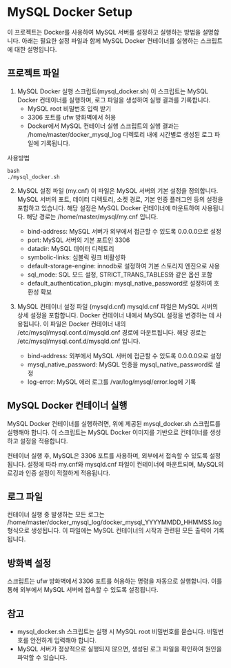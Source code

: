 # MySQL Docker Setup

이 프로젝트는 Docker를 사용하여 MySQL 서버를 설정하고 실행하는 방법을 설명합니다. 아래는 필요한 설정 파일과 함께 MySQL Docker 컨테이너를 실행하는 스크립트에 대한 설명입니다.

## 프로젝트 파일

1. MySQL Docker 실행 스크립트(mysql_docker.sh)
   이 스크립트는 MySQL Docker 컨테이너를 실행하며, 로그 파일을 생성하여 실행 결과를 기록합니다.
   - MySQL root 비밀번호 입력 받기
   - 3306 포트를 ufw 방화벽에서 허용
   - Docker에서 MySQL 컨테이너 실행
   스크립트의 실행 결과는 /home/master/docker_mysql_log 디렉토리 내에 시간별로 생성된 로그 파일에 기록됩니다.
  
사용방법
```
bash
./mysql_docker.sh
```

2. MySQL 설정 파일 (my.cnf)
   이 파일은 MySQL 서버의 기본 설정을 정의합니다.
   MySQL 서버의 포트, 데이터 디렉토리, 소켓 경로, 기본 인증 플러그인 등의 설정을 포함하고 있습니다.
   해당 설정은 MySQL Docker 컨테이너에 마운트하여 사용됩니다.
   해당 경로는 /home/master/mysql/my.cnf 입니다.
   - bind-address: MySQL 서버가 외부에서 접근할 수 있도록 0.0.0.0으로 설정
   - port: MySQL 서버의 기본 포트인 3306
   - datadir: MySQL 데이터 디렉토리
   - symbolic-links: 심볼릭 링크 비활성화
   - default-storage-engine: innodb로 설정하여 기본 스토리지 엔진으로 사용
   - sql_mode: SQL 모드 설정, STRICT_TRANS_TABLES와 같은 옵션 포함
   - default_authentication_plugin: mysql_native_password로 설정하여 호환성 확보

4. MySQL 컨테이너 설정 파일 (mysqld.cnf)
   mysqld.cnf 파일은 MySQL 서버의 상세 설정을 포함합니다.
   Docker 컨테이너 내에서 MySQL 설정을 변경하는 데 사용됩니다.
   이 파일은 Docker 컨테이너 내의 /etc/mysql/mysql.conf.d/mysqld.cnf 경로에 마운트됩니다.
   해당 경로는 /etc/mysql/mysql.conf.d/mysqld.cnf 입니다.
   - bind-address: 외부에서 MySQL 서버에 접근할 수 있도록 0.0.0.0으로 설정
   - mysql_native_password: MySQL 인증을 mysql_native_password로 설정
   - log-error: MySQL 에러 로그를 /var/log/mysql/error.log에 기록

## MySQL Docker 컨테이너 실행
MySQL Docker 컨테이너를 실행하려면, 위에 제공된 mysql_docker.sh 스크립트를 실행해야 합니다.
이 스크립트는 MySQL Docker 이미지를 기반으로 컨테이너를 생성하고 설정을 적용합니다.

컨테이너 실행 후, MySQL은 3306 포트를 사용하며, 외부에서 접속할 수 있도록 설정됩니다.
설정에 따라 my.cnf와 mysqld.cnf 파일이 컨테이너에 마운트되며, MySQL의 로깅과 인증 설정이 적절하게 적용됩니다.

## 로그 파일
컨테이너 실행 중 발생하는 모든 로그는 /home/master/docker_mysql_log/docker_mysql_YYYYMMDD_HHMMSS.log 형식으로 생성됩니다. 이 파일에는 MySQL 컨테이너의 시작과 관련된 모든 출력이 기록됩니다.

## 방화벽 설정
스크립트는 ufw 방화벽에서 3306 포트를 허용하는 명령을 자동으로 실행합니다. 이를 통해 외부에서 MySQL 서버에 접속할 수 있도록 설정됩니다.

## 참고
- mysql_docker.sh 스크립트는 실행 시 MySQL root 비밀번호를 묻습니다. 비밀번호를 안전하게 입력해야 합니다.
- MySQL 서버가 정상적으로 실행되지 않으면, 생성된 로그 파일을 확인하여 원인을 파악할 수 있습니다.

